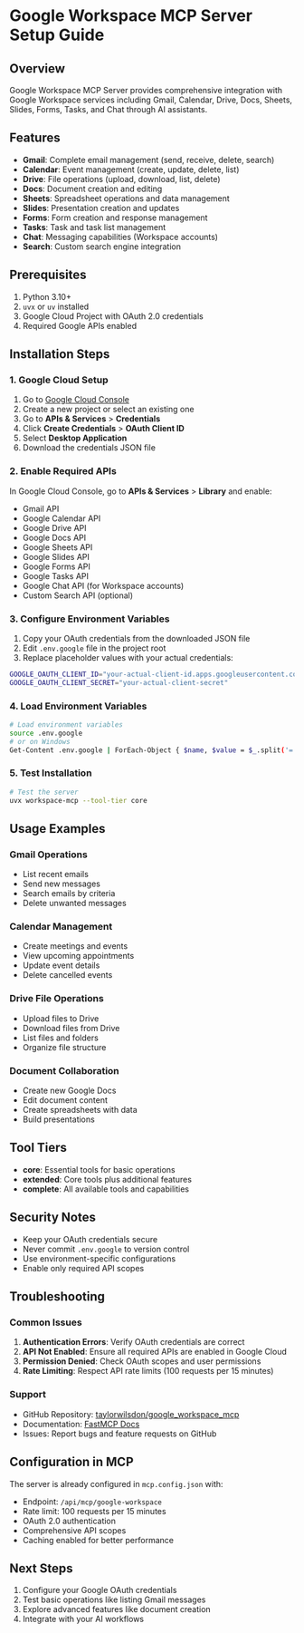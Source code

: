 # Google Workspace MCP Server Setup Guide

## Overview
Google Workspace MCP Server provides comprehensive integration with Google Workspace services including Gmail, Calendar, Drive, Docs, Sheets, Slides, Forms, Tasks, and Chat through AI assistants.

## Features
- **Gmail**: Complete email management (send, receive, delete, search)
- **Calendar**: Event management (create, update, delete, list)
- **Drive**: File operations (upload, download, list, delete)
- **Docs**: Document creation and editing
- **Sheets**: Spreadsheet operations and data management
- **Slides**: Presentation creation and updates
- **Forms**: Form creation and response management
- **Tasks**: Task and task list management
- **Chat**: Messaging capabilities (Workspace accounts)
- **Search**: Custom search engine integration

## Prerequisites
1. Python 3.10+
2. `uvx` or `uv` installed
3. Google Cloud Project with OAuth 2.0 credentials
4. Required Google APIs enabled

## Installation Steps

### 1. Google Cloud Setup
1. Go to [Google Cloud Console](https://console.cloud.google.com)
2. Create a new project or select an existing one
3. Go to **APIs & Services** > **Credentials**
4. Click **Create Credentials** > **OAuth Client ID**
5. Select **Desktop Application**
6. Download the credentials JSON file

### 2. Enable Required APIs
In Google Cloud Console, go to **APIs & Services** > **Library** and enable:
- Gmail API
- Google Calendar API
- Google Drive API
- Google Docs API
- Google Sheets API
- Google Slides API
- Google Forms API
- Google Tasks API
- Google Chat API (for Workspace accounts)
- Custom Search API (optional)

### 3. Configure Environment Variables
1. Copy your OAuth credentials from the downloaded JSON file
2. Edit `.env.google` file in the project root
3. Replace placeholder values with your actual credentials:

```bash
GOOGLE_OAUTH_CLIENT_ID="your-actual-client-id.apps.googleusercontent.com"
GOOGLE_OAUTH_CLIENT_SECRET="your-actual-client-secret"
```

### 4. Load Environment Variables
```bash
# Load environment variables
source .env.google
# or on Windows
Get-Content .env.google | ForEach-Object { $name, $value = $_.split('='); Set-Item -Path "env:$name" -Value $value }
```

### 5. Test Installation
```bash
# Test the server
uvx workspace-mcp --tool-tier core
```

## Usage Examples

### Gmail Operations
- List recent emails
- Send new messages
- Search emails by criteria
- Delete unwanted messages

### Calendar Management
- Create meetings and events
- View upcoming appointments
- Update event details
- Delete cancelled events

### Drive File Operations
- Upload files to Drive
- Download files from Drive
- List files and folders
- Organize file structure

### Document Collaboration
- Create new Google Docs
- Edit document content
- Create spreadsheets with data
- Build presentations

## Tool Tiers
- **core**: Essential tools for basic operations
- **extended**: Core tools plus additional features
- **complete**: All available tools and capabilities

## Security Notes
- Keep your OAuth credentials secure
- Never commit `.env.google` to version control
- Use environment-specific configurations
- Enable only required API scopes

## Troubleshooting

### Common Issues
1. **Authentication Errors**: Verify OAuth credentials are correct
2. **API Not Enabled**: Ensure all required APIs are enabled in Google Cloud
3. **Permission Denied**: Check OAuth scopes and user permissions
4. **Rate Limiting**: Respect API rate limits (100 requests per 15 minutes)

### Support
- GitHub Repository: [taylorwilsdon/google_workspace_mcp](https://github.com/taylorwilsdon/google_workspace_mcp)
- Documentation: [FastMCP Docs](https://gofastmcp.com)
- Issues: Report bugs and feature requests on GitHub

## Configuration in MCP
The server is already configured in `mcp.config.json` with:
- Endpoint: `/api/mcp/google-workspace`
- Rate limit: 100 requests per 15 minutes
- OAuth 2.0 authentication
- Comprehensive API scopes
- Caching enabled for better performance

## Next Steps
1. Configure your Google OAuth credentials
2. Test basic operations like listing Gmail messages
3. Explore advanced features like document creation
4. Integrate with your AI workflows